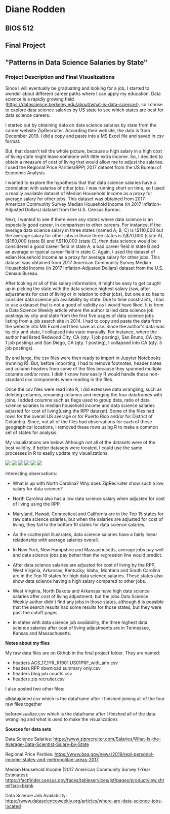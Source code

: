 
# Diane Rodden
## BIOS 512
## Final Project
## "Patterns in Data Science Salaries by State"
### Project Description and Final Visualizations

Since I will eventually be graduating and looking for a job, I started to wonder about different career paths where I can apply my education. Data science is a rapidly growing field (https://datascience.berkeley.edu/about/what-is-data-science/), so I chose to explore data science salaries by US state to see which states are best for data science careers.

I started out by obtaining data on data science salaries by state from the career website ZipRecruiter. According their website, the data is from December 2019.  I did a copy and paste into a MS Excel file and saved in csv format.

But, that doesn't tell the whole picture, because a high salary in a high cost of living state might leave someone with little extra income. So, I decided to obtain a measure of cost of living that would allow me to adjust the salaries. I used the Regional Price Parities(RPP) 2017 dataset from the US Bureau of Economic Analysis.

I wanted to explore the hypothesis that that data science salaries have a coorelation with salaries of other jobs. I was running short on time, so I used a readily available dataset of Median Household Income as a proxy for average salary for other jobs. This dataset was obtained from 2017 American Community Survey Median Household Income (in 2017 Inflation-Adjusted Dollars) dataset from the U.S. Census Bureau. 

Next, I wanted to see if there were any states where data science is an especially good career, in comparison to other careers. For instance, if the average data science salary in three states (named A, B, C)  is \\$110,000  but the average salary for other jobs in those three states is \\$70,000 (state A), \\$160,000 (state B) and \\$110,000 (state C), then data science would be considered a good career field in state A, a bad career field in state B and an average or typical career field in state C. Again, I used the dataset of edian Household Income as a proxy for average salary for other jobs. This dataset was obtained from 2017 American Community Survey Median Household Income (in 2017 Inflation-Adjusted Dollars) dataset from the U.S. Census Bureau.

After looking at all of this salary information, it might be easy to get caught up in picking the state with the data science highest salary (raw, after adjustments for cost of living or in relation to other jobs), but one also has to consider data science job availability by state.  Due to time constraints, I had to use a dataset that is not a good of validity as I would have liked. It is from a Data Science Weekly article where the author tallied data science job postings by city and state from the first five pages of data science jobs listing from a job search site in 2014.  I had to copy and paste the data from the website into MS Excel and then save as csv. Since the author's data was by city and state, I collapsed into state manually. For instance, where the author had listed Redwood City, CA (qty. 1 job posting),  San Bruno, CA (qty. 1 job posting)  and San Diego, CA (qty. 1 posting),  I collapsed into CA (qty. 3 job postings).

By and large, the csv files were then ready to import in Jupyter Notebooks (running R). But, before importing, I had to remove footnotes, header notes and column headers from some of the files because they spanned multiple columns and/or rows. I didn't know how easily R would handle these non-standard csv components when reading in the files.

Once the csv files were read into R, I did extensive data wrangling, such as deleting columns, renaming columns and merging the four dataframes with joins. I added columns such as flags used to group data, ratio of data science salaries to median household income and data science salaries adjusted for cost of living(using the RPP dataset). Some of the files had rows for the overall US average or for Puerto Rico and/or for District of Columbia.  Since, not all of the files had observations for each of these geographical locations, I removed these rows using R to make a common set of states for analysis. 

My visualizations are below. Although not all of the datasets were of the best validity, if better datasets were located, I could use the same processes in R to easily update my visualizations.

<img src="https://github.com/GitHubUNCStudent/BIOS512-assignments/blob/master/FinalProject/Image_p_dssal.png">                                                                                                             

<img src="https://github.com/GitHubUNCStudent/BIOS512-assignments/blob/master/FinalProject/Image_p5.png">

<img src="https://github.com/GitHubUNCStudent/BIOS512-assignments/blob/master/FinalProject/Image_p10.png">                                                                                                              

<img src="https://github.com/GitHubUNCStudent/BIOS512-assignments/blob/master/FinalProject/Image_p20.png">                                                                                                          

<img src="https://github.com/GitHubUNCStudent/BIOS512-assignments/blob/master/FinalProject/Image_p30.png">                                                                                                             

<img src="https://github.com/GitHubUNCStudent/BIOS512-assignments/blob/master/FinalProject/Image_p50.png"> 

Interesting observations:

*  What is up with North Carolina? Why does ZipRecruiter show such a low salary for data science? 
<br><p>
*  North Carolina also has a low data science salary when adjusted for cost of living using the RPP.
<br><p>
*  Maryland, Hawaii, Connecticut and California are in the Top 15 states for raw data science salaries, but when the salaries are adjusted for cost of living, they fall to the bottom 10 states for data science salaries.
<br><p>
*  As the scatterplot illustrates, data science salaries have a fairly linear relationship with average salaries overall.
<br><p>
*  In New York, New Hampshire and Massachusetts, average jobs pay well and data science jobs pay better than the regression line would predict.
<br><p>
* After data science salaries are adjusted for cost of living by the RPP, West Virginia, Arkansas, Kentucky, Idaho, Montana and South Carolina are in the Top 10 states for high data science salaries. These states also show data science having a high salary compared to other jobs.
<br><p>
* West Virginia, North Dakota and Arkansas have high data science salaries after cost of living adjustment, but the jobs Data Science Weekly author didn't find any jobs in those states, although it is possible that the search results had some results for those states, but they were past the cutoff pages. 
<br><p>
* In states with data science job availability, the three highest data science salaries after cost of living adjustments are in Tennessee, Kansas and Massachusetts.



<b>Notes about my files</b>

My raw data files are on Github in the final project folder. They are named:

* headers ACS_17_1YR_R1901.US01PRF_with_ann.csv 	
* headers RPP download summary only.csv 	
* headers blog job counts.csv 	
* headers zip recruiter.csv 

I also posted two other files:
<br><p>
alldatajoined.csv      which is the dataframe after I finished joining all of the four raw files together

beforevisualize.csv   which is the dataframe after I finished all of the data wrangling and what is used to make the visualizations



<b>Sources for data sets</b>

Data Science Salaries:  https://www.ziprecruiter.com/Salaries/What-Is-the-Average-Data-Scientist-Salary-by-State



Regional Price Parities:
https://www.bea.gov/news/2019/real-personal-income-states-and-metropolitan-areas-2017



Median Household Income (2017 American Community Survey 1-Year Estimates):
https://factfinder.census.gov/faces/tableservices/jsf/pages/productview.xhtml?src=bkmk
 


Data Science Job Availability:
https://www.datascienceweekly.org/articles/where-are-data-science-jobs-located


```R

```
